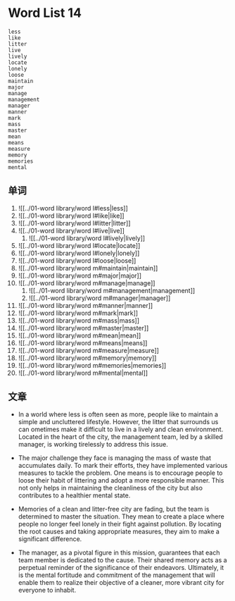 # Word List 14

	less
	like
	litter
	live
	lively
	locate
	lonely
	loose
	maintain
	major
	manage
	management
	manager
	manner
	mark
	mass
	master
	mean
	means
	measure
	memory
	memories
	mental


## 单词
1. ![[../01-word library/word l#less|less]]
2. ![[../01-word library/word l#like|like]]
3. ![[../01-word library/word l#litter|litter]]
4. ![[../01-word library/word l#live|live]]
	1. ![[../01-word library/word l#lively|lively]]
5. ![[../01-word library/word l#locate|locate]]
6. ![[../01-word library/word l#lonely|lonely]]
7. ![[../01-word library/word l#loose|loose]]
8. ![[../01-word library/word m#maintain|maintain]]
9. ![[../01-word library/word m#major|major]]
10. ![[../01-word library/word m#manage|manage]]
	1. ![[../01-word library/word m#management|management]]
	2. ![[../01-word library/word m#manager|manager]]
11. ![[../01-word library/word m#manner|manner]]
12. ![[../01-word library/word m#mark|mark]]
13. ![[../01-word library/word m#mass|mass]]
14. ![[../01-word library/word m#master|master]]
15. ![[../01-word library/word m#mean|mean]]
16. ![[../01-word library/word m#means|means]]
17. ![[../01-word library/word m#measure|measure]]
18. ![[../01-word library/word m#memory|memory]]
19. ![[../01-word library/word m#memories|memories]]
20. ![[../01-word library/word m#mental|mental]]

## 文章

- In a world where less is often seen as more, people like to maintain a simple and uncluttered lifestyle. However, the litter that surrounds us can ometimes make it difficult to live in a lively and clean environment. Located in the heart of the city, the management team, led by a skilled manager, is working tirelessly to address this issue.

- The major challenge they face is managing the mass of waste that accumulates daily. To mark their efforts, they have implemented various measures to tackle the problem. One means is to encourage people to loose their habit of littering and adopt a more responsible manner. This not only helps in maintaining the cleanliness of the city but also contributes to a healthier mental state.

- Memories of a clean and litter-free city are fading, but the team is determined to master the situation. They mean to create a place where people no longer feel lonely in their fight against pollution. By locating the root causes and taking appropriate measures, they aim to make a significant difference.

- The manager, as a pivotal figure in this mission, guarantees that each team member is dedicated to the cause. Their shared memory acts as a perpetual reminder of the significance of their endeavors. Ultimately, it is the mental fortitude and commitment of the management that will enable them to realize their objective of a cleaner, more vibrant city for everyone to inhabit.
